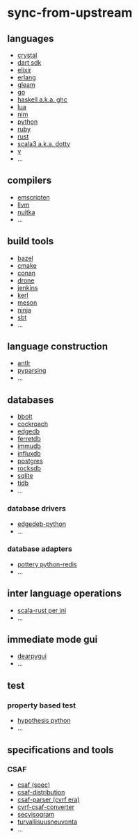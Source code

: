 # sync-from-upstream

## languages

* [crystal](https://github.com/sthagen/crystal-lang-crystal/)
* [dart sdk](https://github.com/sthagen/dart-lang-sdk/)
* [elixir](https://github.com/sthagen/elixir-lang-elixir/)
* [erlang](https://github.com/sthagen/erlang-otp/)
* [gleam](https://github.com/sthagen/gleam-lang-gleam/)
* [go](https://github.com/sthagen/golang-go/)
* [haskell a.k.a. ghc](https://github.com/sthagen/ghc-ghc/)
* [lua](https://github.com/sthagen/lua-lua/)
* [nim](https://github.com/sthagen/nim-lang-Nim/)
* [python](https://github.com/sthagen/python-cpython/)
* [ruby](https://github.com/sthagen/ruby-ruby/)
* [rust](https://github.com/sthagen/rust-lang-rust/)
* [scala3 a.k.a. dotty](https://github.com/sthagen/lampepfl-dotty/)
* [v](https://github.com/sthagen/vlang-v/)
* ...

## compilers

* [emscripten](https://github.com/sthagen/emscripten-core-emscripten)
* [llvm](https://github.com/sthagen/llvm-llvm-project/)
* [nuitka](https://github.com/sthagen/Nuitka-Nuitka/)
*  ...

## build tools

* [bazel](https://github.com/sthagen/bazelbuild-bazel/)
* [cmake](https://github.com/sthagen/Kitware-CMake/)
* [conan](https://github.com/sthagen/conan-io-conan/)
* [drone](https://github.com/sthagen/drone-drone)
* [jenkins](https://github.com/sthagen/jenkinsci-jenkins)
* [kerl](https://github.com/sthagen/kerl-kerl)
* [meson](https://github.com/sthagen/mesonbuild-meson/)
* [ninja](https://github.com/sthagen/ninja-build-ninja/)
* [sbt](https://github.com/sthagen/sbt-sbt/)
*  ...

## language construction

* [antlr](https://github.com/sthagen/antlr-antlr4/)
* [pyparsing](https://github.com/sthagen/pyparsing-pyparsing/)
*  ...

## databases

* [bbolt](https://github.com/sthagen/etcd-io-bbolt/)
* [cockroach](https://github.com/sthagen/cockroachdb-cockroach/)
* [edgedb](https://github.com/sthagen/edgedb-edgedb/)
* [ferretdb](https://github.com/sthagen/FerretDB-FerretDB/)
* [immudb](https://github.com/sthagen/codenotary-immudb/)
* [influxdb](https://github.com/sthagen/influxdata-influxdb/)
* [postgres](https://github.com/sthagen/postgres-postgres/)
* [rocksdb](https://github.com/sthagen/facebook-rocksdb/)
* [sqlite](https://github.com/sthagen/sqlite-sqlite/)
* [tidb](https://github.com/sthagen/pingcap-tidb/)
*  ...

### database drivers

* [edgedeb-python](https://github.com/sthagen/edgedb-edgedb-python/)
*  ...

### database adapters

* [pottery python-redis](https://github.com/sthagen/brainix-pottery/)
* ...

## inter language operations

* [scala-rust per jni](https://github.com/sthagen/sideeffffect-scala-rust-interop/)
*  ...

## immediate mode gui

* [dearpygui](https://github.com/sthagen/hoffstadt-DearPyGui/)
* ...

## test

### property based test

* [hypothesis python](https://github.com/sthagen/HypothesisWorks-hypothesis/)
* ...

## specifications and tools

### CSAF

* [csaf (spec)](https://github.com/sthagen/oasis-tcs-csaf/)
* [csaf-distribution](https://github.com/sthagen/csaf-poc-csaf_distribution/)
* [csaf-parser (cvrf era)](https://github.com/sthagen/oasis-open-csaf-parser/)
* [cvrf-csaf-converter](https://github.com/sthagen/csaf-tools-CVRF-CSAF-Converter/)
* [secvisogram](https://github.com/sthagen/secvisogram-secvisogram/)
* [turvallisuusneuvonta](https://github.com/sthagen/turvallisuusneuvonta/)
*  ...
